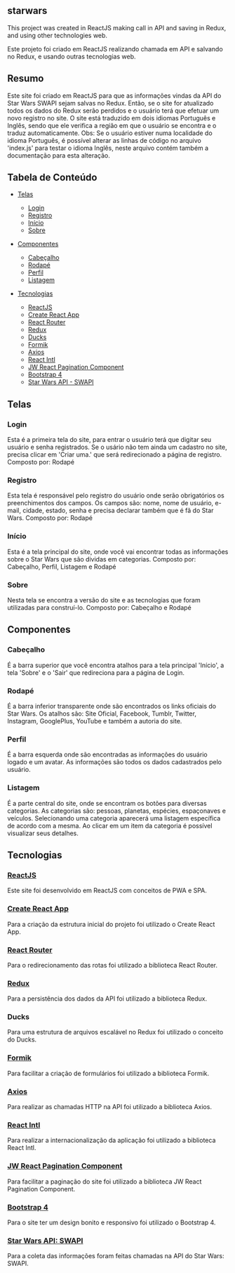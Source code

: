 ## starwars

This project was created in ReactJS making call in API and saving in Redux, and using other technologies web.

Este projeto foi criado em ReactJS realizando chamada em API e salvando no Redux, e usando outras tecnologias web.

## Resumo
Este site foi criado em ReactJS para que as informações vindas da API do Star Wars SWAPI sejam salvas no Redux.
Então, se o site for atualizado todos os dados do Redux serão perdidos e o usuário terá que efetuar um novo registro no site.
O site está traduzido em dois idiomas Português e Inglês, sendo que ele verifica a região em que o usuário se encontra e o traduz automaticamente.
Obs: Se o usuário estiver numa localidade do idioma Português, é possível alterar as linhas de código no arquivo 'index.js' para testar o idioma Inglês, neste arquivo contém também a documentação para esta alteração.

## Tabela de Conteúdo

- [Telas](#telas)
  - [Login](#login)
  - [Registro](#registro)
  - [Início](#inicio)
  - [Sobre](#sobre)

- [Componentes](#componentes)
  - [Cabeçalho](#cabeçalho)
  - [Rodapé](#rodapé)
  - [Perfil](#perfil)
  - [Listagem](#listagem)

- [Tecnologias](#tecnologias)
  - [ReactJS](#reactjs)
  - [Create React App](#create-react-app)
  - [React Router](#react-router)
  - [Redux](#redux)
  - [Ducks](#ducks)
  - [Formik](#formik)
  - [Axios](#axios)
  - [React Intl](#react-intl)
  - [JW React Pagination Component](#jw-react-pagination-component)
  - [Bootstrap 4](#bootstrap-4)
  - [Star Wars API - SWAPI](#star-wars-api-swapi)


## Telas

### Login
Esta é a primeira tela do site, para entrar o usuário terá que digitar seu usuário e senha registrados.
Se o usário não tem ainda um cadastro no site, precisa clicar em 'Criar uma.' que será redirecionado a página de registro.
Composto por: Rodapé

### Registro
Esta tela é responsável pelo registro do usuário onde serão obrigatórios os preenchimentos dos campos.
Os campos são: nome, nome de usuário, e-mail, cidade, estado, senha e precisa declarar também que é fã do Star Wars.
Composto por: Rodapé

### Início
Esta é a tela principal do site, onde você vai encontrar todas as informações sobre o Star Wars que são dividas em categorias.
Composto por: Cabeçalho, Perfil, Listagem e Rodapé

### Sobre
Nesta tela se encontra a versão do site e as tecnologias que foram utilizadas para construí-lo.
Composto por: Cabeçalho e Rodapé


## Componentes

### Cabeçalho
É a barra superior que você encontra atalhos para a tela principal 'Início', a tela 'Sobre' e o 'Sair' que redireciona para a página de Login.

### Rodapé
É a barra inferior transparente onde são encontrados os links oficiais do Star Wars.
Os atalhos são: Site Oficial, Facebook, Tumblr, Twitter, Instagram, GooglePlus, YouTube e também a autoria do site.

### Perfil
É a barra esquerda onde são encontradas as informações do usuário logado e um avatar.
As informações são todos os dados cadastrados pelo usuário.

### Listagem
É a parte central do site, onde se encontram os botões para diversas categorias.
As categorias são: pessoas, planetas, espécies, espaçonaves e veículos.
Selecionando uma categoria aparecerá uma listagem específica de acordo com a mesma.
Ao clicar em um item da categoria é possível visualizar seus detalhes.


## Tecnologias

### [ReactJS](https://github.com/facebook/react)
Este site foi desenvolvido em ReactJS com conceitos de PWA e SPA.

### [Create React App](https://github.com/facebook/create-react-app)
Para a criação da estrutura inicial do projeto foi utilizado o Create React App.

### [React Router](https://github.com/ReactTraining/react-router/tree/master/packages/react-router-dom)
Para o redirecionamento das rotas foi utilizado a biblioteca React Router.

### [Redux](https://github.com/reduxjs/redux)
Para a persistência dos dados da API foi utilizado a biblioteca Redux.

### Ducks
Para uma estrutura de arquivos escalável no Redux foi utilizado o conceito do Ducks.

### [Formik](https://github.com/jaredpalmer/formik)
Para facilitar a criação de formulários foi utilizado a biblioteca Formik.

### [Axios](https://github.com/axios/axios)
Para realizar as chamadas HTTP na API foi utilizado a biblioteca Axios.

### [React Intl](https://github.com/yahoo/react-intl)
Para realizar a internacionalização da aplicação foi utilizado a biblioteca React Intl.

### [JW React Pagination Component](https://github.com/cornflourblue/jw-react-pagination)
Para facilitar a paginação do site foi utilizado a biblioteca JW React Pagination Component.

### [Bootstrap 4](http://getbootstrap.com/docs/4.1/getting-started/introduction/)
Para o site ter um design bonito e responsivo foi utilizado o Bootstrap 4.

### [Star Wars API: SWAPI](https://swapi.co/documentation#start)
Para a coleta das informações foram feitas chamadas na API do Star Wars: SWAPI.
